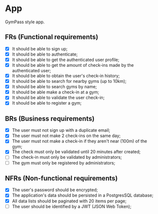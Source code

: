 # App

GymPass style app.

## FRs (Functional requirements)

- [x] It should be able to sign up;
- [x] It should be able to authenticate;
- [x] It should be able to get the authenticated user profile;
- [x] It should be able to get the amount of check-ins made by the authenticated user;
- [x] It should be able to obtain the user's check-in history;
- [x] It should be able to search for nearby gyms (up to 10km);
- [x] It should be able to search gyms by name;
- [x] It should be able make a check-in at a gym;
- [x] It should be able to validate the user check-in;
- [x] It should be able to register a gym;

## BRs (Business requirements)

- [x] The user must not sign up with a duplicate email;
- [x] The user must not make 2 check-ins on the same day;
- [x] The user must not make a check-in if they aren't near (100m) of the gym;
- [x] The check must only be validated until 20 minutes after created;
- [ ] The check-in must only be validated by administrators;
- [ ] The gym must only be registered by administrators;

## NFRs (Non-functional requirements)

- [x] The user's password should be encrypted;
- [x] The application's data should be persisted in a PostgresSQL database;
- [x] All data lists should be paginated with 20 items per page;
- [ ] The user should be identified by a JWT (JSON Web Token);
